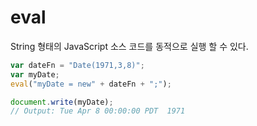 
# eval

String 형태의 JavaScript 소스 코드를 동적으로 실행 할 수 있다.  

```javascript
var dateFn = "Date(1971,3,8)";
var myDate;
eval("myDate = new" + dateFn + ";");

document.write(myDate);
// Output: Tue Apr 8 00:00:00 PDT  1971
```
